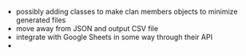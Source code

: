 
- possibly adding classes to make clan members objects to minimize generated files
- move away from JSON and output CSV file
- integrate with Google Sheets in some way through their API
- 

